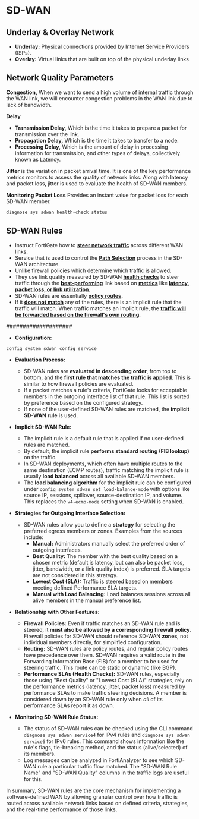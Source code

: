 # SD-WAN
## Underlay & Overlay Network
+ **Underlay:** Physical connections provided by Internet Service Providers (ISPs).
+ **Overlay:** Virtual links that are built on top of the physical underlay links
## Network Quality Parameters
**Congestion,** When we want to send a high volume of internal traffic through the WAN link, we will encounter congestion problems in the WAN link due to lack of bandwidth.

**Delay** 
+ **Transmission Delay,** Which is the time it takes to prepare a packet for transmission over the link.
+ **Propagation Delay,** Which is the time it takes to transfer to a node.
+ **Processing Delay,** Which is the amount of delay in processing information for transmission, and other types of delays, collectively known as Latency.

**Jitter** is the variation in packet arrival time. It is one of the key performance metrics monitors to assess the quality of network links. Along with latency and packet loss, jitter is used to evaluate the health of SD-WAN members.

**Monitoring Packet Loss**
Provides an instant value for packet loss for each SD-WAN member.
```bash
diagnose sys sdwan health-check status
```
## SD-WAN Rules

+ Instruct FortiGate how to <u>**steer network traffic**</u> across different WAN links.
+ Service that is used to control the **<u>Path Selection</u>** process in the SD-WAN architecture.
+ Unlike firewall policies which determine which traffic is allowed.
+ They use link quality measured by SD-WAN **<u>health checks</u>** to steer traffic through the **<u>best-performing</u>** link based on **<u>metrics</u>** like **<u>latency, packet loss, or link utilization</u>**.
+ SD-WAN rules are essentially **<u>policy routes</u>.**
+ If it **<u>does not match</u>** any of the rules, there is an implicit rule that the traffic will match. When traffic matches an implicit rule, the **<ins>traffic will be forwarded based on the firewall's own routing</ins>**.

####################
*   **Configuration:**
```bash
config system sdwan config service
```
*   **Evaluation Process:**
    *   SD-WAN rules are **evaluated in descending order**, from top to bottom, and the **first rule that matches the traffic is applied**. This is similar to how firewall policies are evaluated.
    *   If a packet matches a rule's criteria, FortiGate looks for acceptable members in the outgoing interface list of that rule. This list is sorted by preference based on the configured strategy.
    *   If none of the user-defined SD-WAN rules are matched, the **implicit SD-WAN rule** is used.

*   **Implicit SD-WAN Rule:**
    *   The implicit rule is a default rule that is applied if no user-defined rules are matched.
    *   By default, the implicit rule **performs standard routing (FIB lookup)** on the traffic.
    *   In SD-WAN deployments, which often have multiple routes to the same destination (ECMP routes), traffic matching the implicit rule is usually **load balanced** across all available SD-WAN members.
    *   The **load balancing algorithm** for the implicit rule can be configured under `config system sdwan set load-balance-mode` with options like source IP, sessions, spillover, source-destination IP, and volume. This replaces the `v4-ecmp-mode` setting when SD-WAN is enabled.

*   **Strategies for Outgoing Interface Selection:**
    *   SD-WAN rules allow you to define a **strategy** for selecting the preferred egress members or zones. Examples from the sources include:
        *   **Manual:** Administrators manually select the preferred order of outgoing interfaces.
        *   **Best Quality:** The member with the best quality based on a chosen metric (default is latency, but can also be packet loss, jitter, bandwidth, or a link quality index) is preferred. SLA targets are not considered in this strategy.
        *   **Lowest Cost (SLA):** Traffic is steered based on members meeting defined Performance SLA targets.
        *   **Manual with Load Balancing:** Load balances sessions across all alive members in the manual preference list.

*   **Relationship with Other Features:**
    *   **Firewall Policies:** Even if traffic matches an SD-WAN rule and is steered, it **must also be allowed by a corresponding firewall policy**. Firewall policies for SD-WAN should reference SD-WAN **zones**, not individual members directly, for simplified configuration.
    *   **Routing:** SD-WAN rules are policy routes, and regular policy routes have precedence over them. SD-WAN requires a valid route in the Forwarding Information Base (FIB) for a member to be used for steering traffic. This route can be static or dynamic (like BGP).
    *   **Performance SLAs (Health Checks):** SD-WAN rules, especially those using "Best Quality" or "Lowest Cost (SLA)" strategies, rely on the performance metrics (latency, jitter, packet loss) measured by performance SLAs to make traffic steering decisions. A member is considered down by an SD-WAN rule only when *all* of its performance SLAs report it as down.

*   **Monitoring SD-WAN Rule Status:**
    *   The status of SD-WAN rules can be checked using the CLI command `diagnose sys sdwan service4` for IPv4 rules and `diagnose sys sdwan service6` for IPv6 rules. This command shows information like the rule's flags, tie-breaking method, and the status (alive/selected) of its members.
    *   Log messages can be analyzed in FortiAnalyzer to see which SD-WAN rule a particular traffic flow matched. The "SD-WAN Rule Name" and "SD-WAN Quality" columns in the traffic logs are useful for this.

In summary, SD-WAN rules are the core mechanism for implementing a software-defined WAN by allowing granular control over how traffic is routed across available network links based on defined criteria, strategies, and the real-time performance of those links.